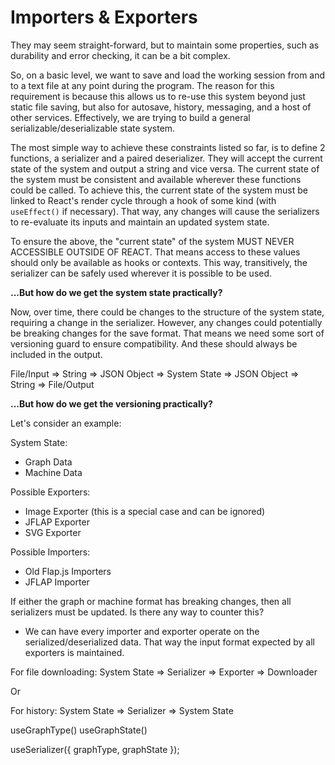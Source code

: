 # Importers & Exporters

They may seem straight-forward, but to maintain some properties, such as durability and error checking,
it can be a bit complex.

So, on a basic level, we want to save and load the working session from and to a text file at any point during the program. The reason for this requirement is because this allows us to re-use this system beyond just static file saving, but also for autosave, history, messaging, and a host of other services. Effectively, we are trying to build a general serializable/deserializable state system.

The most simple way to achieve these constraints listed so far, is to define 2 functions, a serializer and a paired deserializer. They will accept the current state of the system and output a string and vice versa. The current state of the system must be consistent and available wherever these functions could be called. To achieve this, the current state of the system must be linked to React's render cycle through a hook of some kind (with `useEffect()` if necessary). That way, any changes will cause the serializers to re-evaluate its inputs and maintain an updated system state.

To ensure the above, the "current state" of the system MUST NEVER ACCESSIBLE OUTSIDE OF REACT. That means access to these values should only be available as hooks or contexts. This way, transitively, the serializer can be safely used wherever it is possible to be used.

**...But how do we get the system state practically?**

Now, over time, there could be changes to the structure of the system state, requiring a change in the serializer. However, any changes could potentially be breaking changes for the save format. That means we need some sort of versioning guard to ensure compatibility. And these should always be included in the output.

File/Input => String => JSON Object => System State => JSON Object => String => File/Output

**...But how do we get the versioning practically?**

Let's consider an example:

System State:
- Graph Data
- Machine Data

Possible Exporters:
- Image Exporter (this is a special case and can be ignored)
- JFLAP Exporter
- SVG Exporter

Possible Importers:
- Old Flap.js Importers
- JFLAP Importer

If either the graph or machine format has breaking changes, then all serializers must be updated. Is there any way to counter this?
- We can have every importer and exporter operate on the serialized/deserialized data. That way the input format expected by all exporters is maintained.

For file downloading: System State => Serializer => Exporter => Downloader

Or

For history: System State => Serializer => System State


useGraphType()
useGraphState()

useSerializer({ graphType, graphState });



